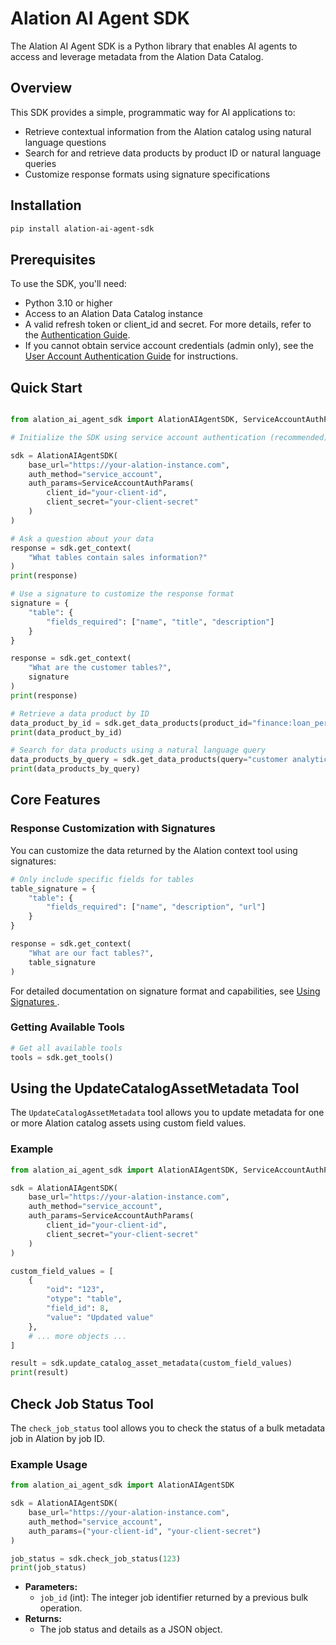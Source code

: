 # Alation AI Agent SDK

The Alation AI Agent SDK is a Python library that enables AI agents to access and leverage metadata from the Alation Data Catalog.

## Overview

This SDK provides a simple, programmatic way for AI applications to:

- Retrieve contextual information from the Alation catalog using natural language questions
- Search for and retrieve data products by product ID or natural language queries
- Customize response formats using signature specifications

## Installation

```bash
pip install alation-ai-agent-sdk
```

## Prerequisites

To use the SDK, you'll need:

- Python 3.10 or higher
- Access to an Alation Data Catalog instance
- A valid refresh token or client_id and secret. For more details, refer to the [Authentication Guide](https://github.com/Alation/alation-ai-agent-sdk/blob/main/guides/authentication.md).
- If you cannot obtain service account credentials (admin only), see the [User Account Authentication Guide](https://github.com/Alation/alation-ai-agent-sdk/blob/main/guides/authentication.md#user-account-authentication) for instructions.


## Quick Start

```python

from alation_ai_agent_sdk import AlationAIAgentSDK, ServiceAccountAuthParams

# Initialize the SDK using service account authentication (recommended)

sdk = AlationAIAgentSDK(
    base_url="https://your-alation-instance.com",
    auth_method="service_account",
    auth_params=ServiceAccountAuthParams(
        client_id="your-client-id",
        client_secret="your-client-secret"
    )
)

# Ask a question about your data
response = sdk.get_context(
    "What tables contain sales information?"
)
print(response)

# Use a signature to customize the response format
signature = {
    "table": {
        "fields_required": ["name", "title", "description"]
    }
}

response = sdk.get_context(
    "What are the customer tables?",
    signature
)
print(response)

# Retrieve a data product by ID
data_product_by_id = sdk.get_data_products(product_id="finance:loan_performance_analytics")
print(data_product_by_id)

# Search for data products using a natural language query
data_products_by_query = sdk.get_data_products(query="customer analytics dashboards")
print(data_products_by_query)
```


## Core Features

### Response Customization with Signatures

You can customize the data returned by the Alation context tool using signatures:

```python
# Only include specific fields for tables
table_signature = {
    "table": {
        "fields_required": ["name", "description", "url"]
    }
}

response = sdk.get_context(
    "What are our fact tables?",
    table_signature
)
```

For detailed documentation on signature format and capabilities, see <a href="https://developer.alation.com/dev/docs/customize-the-aggregated-context-api-calls-with-a-signature" target="_blank"> Using Signatures </a>.
### Getting Available Tools


```python
# Get all available tools
tools = sdk.get_tools()
```

## Using the UpdateCatalogAssetMetadata Tool

The `UpdateCatalogAssetMetadata` tool allows you to update metadata for one or more Alation catalog assets using custom field values.

### Example

```python
from alation_ai_agent_sdk import AlationAIAgentSDK, ServiceAccountAuthParams

sdk = AlationAIAgentSDK(
    base_url="https://your-alation-instance.com",
    auth_method="service_account",
    auth_params=ServiceAccountAuthParams(
        client_id="your-client-id",
        client_secret="your-client-secret"
    )
)

custom_field_values = [
    {
        "oid": "123",
        "otype": "table",
        "field_id": 8,
        "value": "Updated value"
    },
    # ... more objects ...
]

result = sdk.update_catalog_asset_metadata(custom_field_values)
print(result)
```

## Check Job Status Tool

The `check_job_status` tool allows you to check the status of a bulk metadata job in Alation by job ID.

### Example Usage

```python
from alation_ai_agent_sdk import AlationAIAgentSDK

sdk = AlationAIAgentSDK(
    base_url="https://your-alation-instance.com",
    auth_method="service_account",
    auth_params=("your-client-id", "your-client-secret")
)

job_status = sdk.check_job_status(123)
print(job_status)
```

- **Parameters:**
  - `job_id` (int): The integer job identifier returned by a previous bulk operation.
- **Returns:**
  - The job status and details as a JSON object.

